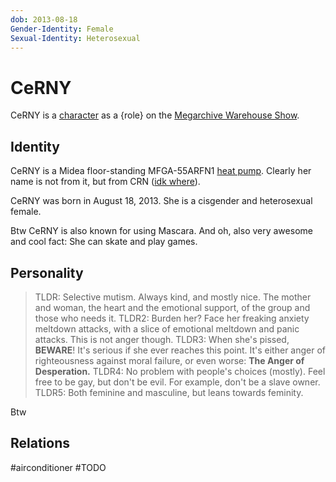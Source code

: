 ```yaml
---
dob: 2013-08-18
Gender-Identity: Female
Sexual-Identity: Heterosexual
---
```

# CeRNY

CeRNY is a [character](Characters.md) as a {role} on the [Megarchive Warehouse Show](Megarchive%20Warehouse%20Show.md).
## Identity

CeRNY is a Midea floor-standing MFGA-55ARFN1 [heat pump](../../Species/Air%20Conditioners.md). Clearly her name is not from it, but from CRN ([idk where](void:not)).

CeRNY was born in August 18, 2013. She is a cisgender and heterosexual female.

Btw CeRNY is also known for using Mascara. And oh, also very awesome and cool fact: She can skate and play games.

## Personality

> TLDR: Selective mutism. Always kind, and mostly nice. The mother and woman, the heart and the emotional support, of the group and those who needs it.
> TLDR2: Burden her? Face her freaking anxiety meltdown attacks, with a slice of emotional meltdown and panic attacks. This is not anger though.
> TLDR3: When she's pissed, **BEWARE**! It's serious if she ever reaches this point. It's either anger of righteousness against moral failure, or even worse: **The Anger of Desperation.**
> TLDR4: No problem with people's choices (mostly). Feel free to be gay, but don't be evil. For example, don't be a slave owner.
> TLDR5: Both feminine and masculine, but leans towards feminity.


Btw

## Relations

#airconditioner #TODO 